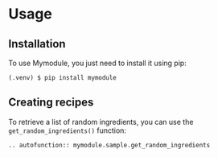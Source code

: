 # Usage

## Installation

To use Mymodule, you just need to install it using pip:

```console
(.venv) $ pip install mymodule
```

## Creating recipes

To retrieve a list of random ingredients,
you can use the `get_random_ingredients()` function:

```{eval-rst}
.. autofunction:: mymodule.sample.get_random_ingredients
```
